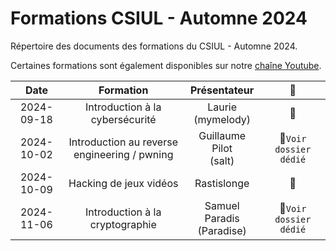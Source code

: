 # Formations CSIUL - Automne 2024

Répertoire des documents des formations du CSIUL - Automne 2024. 

Certaines formations sont également disponibles sur notre [chaîne Youtube](https://www.youtube.com/@csiul).

| Date       | Formation                                    | Présentateur                 | :link:                            |
| :--------: | :------------------------------------------: | :--------------------------: | :-------------------------------: |
| 2024-09-18 | Introduction à la cybersécurité              | Laurie<br>(mymelody)         | :no_entry_sign:                   | 
| 2024-10-02 | Introduction au reverse engineering / pwning | Guillaume Pilot<br>(salt)    | :file_folder:`Voir dossier dédié` |
| 2024-10-09 | Hacking de jeux vidéos                       | Rastislonge                  | :no_entry_sign:                   |
| 2024-11-06 | Introduction à la cryptographie              | Samuel Paradis<br>(Paradise) | :file_folder:`Voir dossier dédié` |
